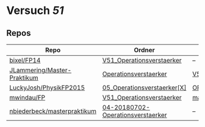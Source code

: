 # Versuch *51*

## Repos

|                               Repo                               |                                                             Ordner                                                              |                                                                                  PDFs                                                                                   |
|------------------------------------------------------------------|---------------------------------------------------------------------------------------------------------------------------------|-------------------------------------------------------------------------------------------------------------------------------------------------------------------------|
|[bixel/FP14](../repo/bixel/FP14)                                  |[V51_Operationsverstaerker](https://github.com/bixel/FP14/tree/master/V51_Operationsverstaerker)                                 |–                                                                                                                                                                        |
|[JLammering/Master-Praktikum](../repo/JLammering/Master-Praktikum)|[Operationsverstaerker](https://github.com/JLammering/Master-Praktikum/tree/master/Operationsverstaerker)                        |[V51.pdf](https://docs.google.com/viewer?url=https://raw.githubusercontent.com/JLammering/Master-Praktikum/master/Operationsverstaerker/V51.pdf)                         |
|[LuckyJosh/PhysikFP2015](../repo/LuckyJosh/PhysikFP2015)          |[05_Operationsverstaerker[X]](https://github.com/LuckyJosh/PhysikFP2015/tree/master/05_Operationsverstaerker%5BX%5D)             |[OPV_Protokoll.pdf](https://docs.google.com/viewer?url=https://raw.githubusercontent.com/LuckyJosh/PhysikFP2015/master/05_Operationsverstaerker%5BX%5D/OPV_Protokoll.pdf)|
|[mwindau/FP](../repo/mwindau/FP)                                  |[V51_Operationsverstaerker](https://github.com/mwindau/FP/tree/master/FP_Master/V51_Operationsverstaerker)                       |[main.pdf](https://docs.google.com/viewer?url=https://raw.githubusercontent.com/mwindau/FP/master/FP_Master/V51_Operationsverstaerker/build/main.pdf)                    |
|[nbiederbeck/masterpraktikum](../repo/nbiederbeck/masterpraktikum)|[04-20180702-Operationsverstaerker](https://github.com/nbiederbeck/masterpraktikum/tree/master/04-20180702-Operationsverstaerker)|–                                                                                                                                                                        |
